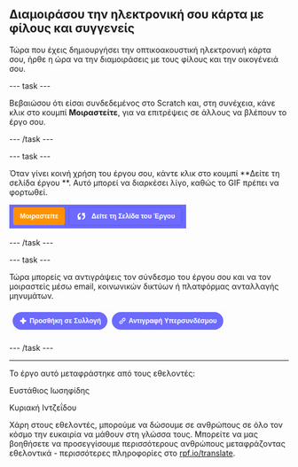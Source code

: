 ## Διαμοιράσου την ηλεκτρονική σου κάρτα με φίλους και συγγενείς

Τώρα που έχεις δημιουργήσει την οπτικοακουστική ηλεκτρονική κάρτα σου, ήρθε η ώρα να την διαμοιράσεις με τους φίλους και την οικογένειά σου.

--- task ---

Βεβαιώσου ότι είσαι συνδεδεμένος στο Scratch και, στη συνέχεια, κάνε κλικ στο κουμπί **Μοιραστείτε**, για να επιτρέψεις σε άλλους να βλέπουν το έργο σου.

--- /task ---

--- task ---

Όταν γίνει κοινή χρήση του έργου σου, κάντε κλικ στο κουμπί **Δείτε τη σελίδα έργου **. Αυτό μπορεί να διαρκέσει λίγο, καθώς το GIF πρέπει να φορτωθεί.

![εικόνα που δείχνει το κουμπί της σελίδας του έργου](images/projects-page.png)

--- /task ---

--- task ---

Τώρα μπορείς να αντιγράψεις τον σύνδεσμο του έργου σου και να τον μοιραστείς μέσω email, κοινωνικών δικτύων ή πλατφόρμας ανταλλαγής μηνυμάτων.

![εικόνα που δείχνει το κουμπί αντιγραφής συνδέσμου](images/copy-link.png)

--- /task ---


***
Το έργο αυτό μεταφράστηκε από τους εθελοντές:

Ευστάθιος Ιωσηφίδης

Κυριακή Ιντζεΐδου

Χάρη στους εθελοντές, μπορούμε να δώσουμε σε ανθρώπους σε όλο τον κόσμο την ευκαιρία να μάθουν στη γλώσσα τους. Μπορείτε να μας βοηθήσετε να προσεγγίσουμε περισσότερους ανθρώπους μεταφράζοντας εθελοντικά - περισσότερες πληροφορίες στο [rpf.io/translate](https://rpf.io/translate).



